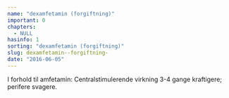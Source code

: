 ```yaml
---
name: "dexamfetamin (forgiftning)"
important: 0
chapters:  
  - NULL
hasinfo: 1
sorting: "dexamfetamin (forgiftning)"
slug: dexamfetamin--forgiftning-
date: "2016-06-05"
---
```


I forhold til amfetamin: Centralstimulerende virkning 3-4 gange kraftigere; perifere svagere.
